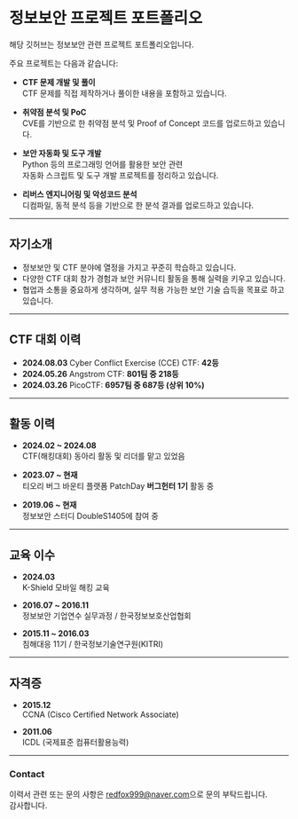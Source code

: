 # 정보보안 프로젝트 포트폴리오

해당 깃허브는 정보보안 관련 프로젝트 포트폴리오입니다.

주요 프로젝트는 다음과 같습니다:

- **CTF 문제 개발 및 풀이**  
  CTF 문제를 직접 제작하거나 풀이한 내용을 포함하고 있습니다.

- **취약점 분석 및 PoC**  
  CVE를 기반으로 한 취약점 분석 및 Proof of Concept 코드를 업로드하고 있습니다.

- **보안 자동화 및 도구 개발**  
  Python 등의 프로그래밍 언어를 활용한 보안 관련  
  자동화 스크립트 및 도구 개발 프로젝트를 정리하고 있습니다.

- **리버스 엔지니어링 및 악성코드 분석**  
  디컴파일, 동적 분석 등을 기반으로 한 분석 결과를 업로드하고 있습니다.

---

## 자기소개

- 정보보안 및 CTF 분야에 열정을 가지고 꾸준히 학습하고 있습니다.
- 다양한 CTF 대회 참가 경험과 보안 커뮤니티 활동을 통해 실력을 키우고 있습니다.
- 협업과 소통을 중요하게 생각하며, 실무 적용 가능한 보안 기술 습득을 목표로 하고 있습니다.

---

## CTF 대회 이력

- **2024.08.03** Cyber Conflict Exercise (CCE) CTF: **42등**
- **2024.05.26** Angstrom CTF: **801팀 중 218등**
- **2024.03.26** PicoCTF: **6957팀 중 687등 (상위 10%)**

---

## 활동 이력

- **2024.02 ~ 2024.08**  
  CTF(해킹대회) 동아리 활동 및 리더를 맡고 있었음

- **2023.07 ~ 현재**  
  티오리 버그 바운티 플랫폼 PatchDay **버그헌터 1기** 활동 중

- **2019.06 ~ 현재**  
  정보보안 스터디 DoubleS1405에 참여 중

---

## 교육 이수

- **2024.03**  
  K-Shield 모바일 해킹 교육

- **2016.07 ~ 2016.11**  
  정보보안 기업연수 실무과정 / 한국정보보호산업협회

- **2015.11 ~ 2016.03**  
  침해대응 11기 / 한국정보기술연구원(KITRI)

---

## 자격증

- **2015.12**  
  CCNA (Cisco Certified Network Associate)

- **2011.06**  
  ICDL (국제표준 컴퓨터활용능력)

---

### Contact

이력서 관련 또는 문의 사항은 [redfox999@naver.com](mailto:redfox999@naver.com)으로 문의 부탁드립니다.  
감사합니다.
